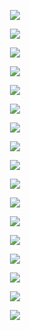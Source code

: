 <p align="center"> <img src=f"figs/DLGN-SF_5_32_all_epochs_figs/all_figs/K2_epoch.png" /> </p>
<p align="center"> <img src=f"figs/DLGN-SF_5_32_all_epochs_figs/all_figs/K2_step.png" /> </p>
<p align="center"> <img src=f"figs/DLGN-SF_5_32_all_epochs_figs/all_figs/K3_epoch.png" /> </p>
<p align="center"> <img src=f"figs/DLGN-SF_5_32_all_epochs_figs/all_figs/K3_step.png" /> </p>
<p align="center"> <img src=f"figs/DLGN-SF_5_32_all_epochs_figs/all_figs/K_epoch.png" /> </p>
<p align="center"> <img src=f"figs/DLGN-SF_5_32_all_epochs_figs/all_figs/K_step.png" /> </p>
<p align="center"> <img src=f"figs/DLGN-SF_5_32_all_epochs_figs/all_figs/loss_step.png" /> </p>
<p align="center"> <img src=f"figs/DLGN-SF_5_32_all_epochs_figs/all_figs/Run_1_epoch.png" /> </p>
<p align="center"> <img src=f"figs/DLGN-SF_5_32_all_epochs_figs/all_figs/Run_1_step.png" /> </p>
<p align="center"> <img src=f"figs/DLGN-SF_5_32_all_epochs_figs/all_figs/Run_2_epoch.png" /> </p>
<p align="center"> <img src=f"figs/DLGN-SF_5_32_all_epochs_figs/all_figs/Run_2_step.png" /> </p>
<p align="center"> <img src=f"figs/DLGN-SF_5_32_all_epochs_figs/all_figs/Run_3_epoch.png" /> </p>
<p align="center"> <img src=f"figs/DLGN-SF_5_32_all_epochs_figs/all_figs/Run_3_step.png" /> </p>
<p align="center"> <img src=f"figs/DLGN-SF_5_32_all_epochs_figs/all_figs/Run_4_epoch.png" /> </p>
<p align="center"> <img src=f"figs/DLGN-SF_5_32_all_epochs_figs/all_figs/Run_4_step.png" /> </p>
<p align="center"> <img src=f"figs/DLGN-SF_5_32_all_epochs_figs/all_figs/Run_5_epoch.png" /> </p>
<p align="center"> <img src=f"figs/DLGN-SF_5_32_all_epochs_figs/all_figs/Run_5_step.png" /> </p>
